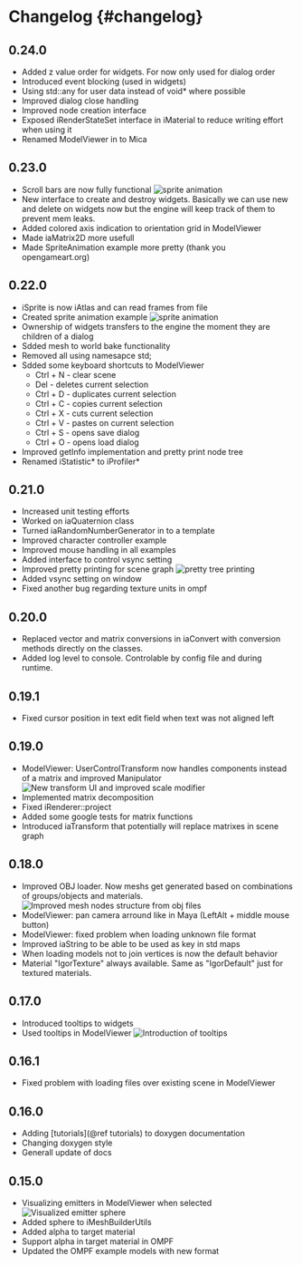 Changelog                           {#changelog}
=========

0.24.0
------

- Added z value order for widgets. For now only used for dialog order
- Introduced event blocking (used in widgets)
- Using std::any for user data instead of void* where possible
- Improved dialog close handling
- Improved node creation interface
- Exposed iRenderStateSet interface in iMaterial to reduce writing effort when using it
- Renamed ModelViewer in to Mica

0.23.0
------

- Scroll bars are now fully functional
  ![sprite animation](/images/scrollbars.gif)
- New interface to create and destroy widgets. Basically we can use new and delete on widgets now but the engine will keep track of them to prevent mem leaks.
- Added colored axis indication to orientation grid in ModelViewer
- Made iaMatrix2D more usefull
- Made SpriteAnimation example more pretty (thank you opengameart.org)

0.22.0
------

- iSprite is now iAtlas and can read frames from file
- Created sprite animation example
  ![sprite animation](/images/SpriteAnimation.gif)
- Ownership of widgets transfers to the engine the moment they are children of a dialog
- Sdded mesh to world bake functionality
- Removed all using namesapce std;
- Sdded some keyboard shortcuts to ModelViewer
  - Ctrl + N - clear scene
  - Del - deletes current selection
  - Ctrl + D - duplicates current selection
  - Ctrl + C - copies current selection
  - Ctrl + X - cuts current selection
  - Ctrl + V - pastes on current selection
  - Ctrl + S - opens save dialog
  - Ctrl + O - opens load dialog
- Improved getInfo implementation and pretty print node tree
- Renamed iStatistic* to iProfiler*

0.21.0
------

- Increased unit testing efforts
- Worked on iaQuaternion class
- Turned iaRandomNumberGenerator in to a template
- Improved character controller example
- Improved mouse handling in all examples
- Added interface to control vsync setting
- Improved pretty printing for scene graph
  ![pretty tree printing](/images/pretty_tree_print.png)
- Added vsync setting on window
- Fixed another bug regarding texture units in ompf

0.20.0
------

- Replaced vector and matrix conversions in iaConvert with conversion methods directly on the classes.
- Added log level to console. Controlable by config file and during runtime.

0.19.1
------

- Fixed cursor position in text edit field when text was not aligned left

0.19.0
------

- ModelViewer: UserControlTransform now handles components instead of a matrix and improved Manipulator
  ![New transform UI and improved scale modifier](/images/TransformUI.png)
- Implemented matrix decomposition
- Fixed iRenderer::project
- Added some google tests for matrix functions
- Introduced iaTransform that potentially will replace matrixes in scene graph

0.18.0
------

- Improved OBJ loader. Now meshs get generated based on combinations of groups/objects and materials.
  ![Improved mesh nodes structure from obj files](/images/OBJLoaderImprovements.png)
- ModelViewer: pan camera arround like in Maya (LeftAlt + middle mouse button)
- ModelViewer: fixed problem when loading unknown file format
- Improved iaString to be able to be used as key in std maps
- When loading models not to join vertices is now the default behavior
- Material "IgorTexture" always available. Same as "IgorDefault" just for textured materials.

0.17.0
------

- Introduced tooltips to widgets
- Used tooltips in ModelViewer
  ![Introduction of tooltips](/images/Tooltips.png)

0.16.1
------

- Fixed problem with loading files over existing scene in ModelViewer

0.16.0
------

- Adding [tutorials](@ref tutorials) to doxygen documentation
- Changing doxygen style
- Generall update of docs

0.15.0
------

- Visualizing emitters in ModelViewer when selected
  ![Visualized emitter sphere](/images/ModelViewer_Emitter_Visible.png)
- Added sphere to iMeshBuilderUtils
- Added alpha to target material
- Support alpha in target material in OMPF
- Updated the OMPF example models with new format
